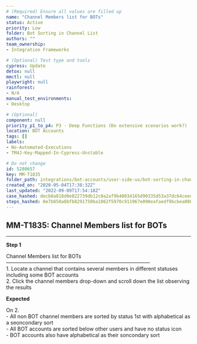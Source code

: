 ```yaml
---
# (Required) Ensure all values are filled up
name: "Channel Members list for BOTs"
status: Active
priority: Low
folder: Bot Sorting in Channel List
authors: ""
team_ownership: 
- Integration Frameworks

# (Optional) Test type and tools
cypress: Update
detox: null
mmctl: null
playwright: null
rainforest: 
- N/A
manual_test_environments: 
- Desktop

# (Optional)
component: null
priority_p1_to_p4: P3 - Deep Functions (Do extensive scenarios work?)
location: BOT Accounts
tags: []
labels: 
- No-Automated-Executions
- TM4J-Key-Mapped-In-Cypress-Unstable

# Do not change
id: 5280657
key: MM-T1835
folder_path: integrations/bot-accounts/user-side-ux/bot-sorting-in-channel-list
created_on: "2020-05-04T17:38:32Z"
last_updated: "2022-09-09T17:54:18Z"
case_hashed: decb8a818d0e822739db12c0a2af9b40034165d90335d53a37dc64ceedd091d7d23e3c1597078d82ccf8cb2daac0da7e
steps_hashed: 0e7b850a8bfb8291750ba1062f5970c911967e090eafaedf9bcbea0002dafb317fe7432cf1124aa3b876183098dd5298
---
```


## MM-T1835: Channel Members list for BOTs

---

**Step 1**

Channel Members list for BOTs\
————————————————————————————\
1\. Locate a channel that contains several members in different statuses including some BOT accounts\
2\. Click the channel members drop-down and scroll down the list observing the results

**Expected**

On 2.\
\- All non BOT channel members are sorted by status 1st with alphabetical as a seoncondary sort\
\- All BOT accounts are sorted below other users and have no status icon\
\- BOT accounts also have alphabetical as their soncondary sort
